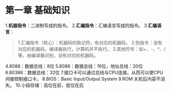 # 第一章 基础知识

1.**机器指令**：二进制写成的指令。
2.**汇编指令**：汇编语言写成的指令。
3.**汇编语言**：

> 1.汇编指令（核心）：机器码的助记符，有对应的机器码。
> 2.伪指令：没有对应的机器码，编译器执行，计算机并不执行。
> 3.其他符号：如+、-、*、/等，由编译器识别，没有对应的机器码。

4.8088：数据总线：8位
5.8086：数据总线：16位，地址总线：20位
6.80386：数据总线：32位
7.接口卡可以通过总线与CPU连接。从而可以使CPU间接控制接口卡。
8.BIOS：Basic Input/Output System
9.ROM:关机后内容不消失。
10.小段存储：高位在前，低位在后
